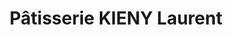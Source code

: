---
title: "Pâtisserie KIENY Laurent"
url: /riedisheim/patisserie-kieny-laurent/
shop: pâtisserie
---